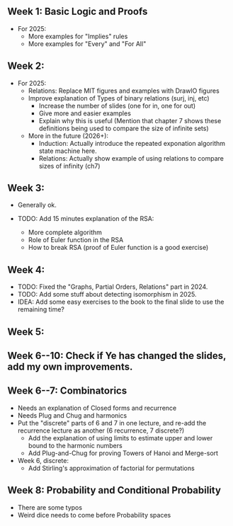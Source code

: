 ## Week 1: Basic Logic and Proofs
- For 2025: 
  - More examples for "Implies" rules
  - More examples for "Every" and "For All"

## Week 2:
- For 2025:
    - Relations: Replace MIT figures and examples with DrawIO figures
    - Improve explanation of Types of binary relations (surj, inj, etc)
      - Increase the number of slides (one for in, one for out)
      - Give more and easier examples
      - Explain why this is useful (Mention that chapter 7 shows these definitions being used to compare the size of infinite sets)
  - More in the future (2026+):
    - Induction: Actually introduce the repeated exponation algorithm state machine here.
    - Relations: Actually show example of using relations to compare sizes of infinity (ch7)

## Week 3:
- Generally ok.

- TODO: Add 15 minutes explanation of the RSA:
  - More complete algorithm
  - Role of Euler function in the RSA
  - How to break RSA
  (proof of Euler function is a good exercise)

## Week 4:
- TODO: Fixed the "Graphs, Partial Orders, Relations" part in 2024.
- TODO: Add some stuff about detecting isomorphism in 2025. 
- IDEA: Add some easy exercises to the book to the final slide to use the remaining time?


## Week 5:

## Week 6--10: Check if Ye has changed the slides, add my own improvements.
## Week 6--7: Combinatorics
- Needs an explanation of Closed forms and recurrence
- Needs Plug and Chug and harmonics
- Put the "discrete" parts of 6 and 7 in one lecture, and re-add the recurrence lecture as another
  (6 recurrence, 7 discrete?)
	- Add the explanation of using limits to estimate upper and lower
	  bound to the harmonic numbers
	- Add Plug-and-Chug for proving Towers of Hanoi and Merge-sort
- Week 6, discrete:
	- Add Stirling's approximation of factorial for permutations

## Week 8: Probability and Conditional Probability
- There are some typos
- Weird dice needs to come before Probability spaces
